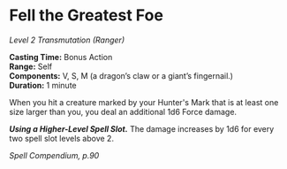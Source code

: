 # Fell the Greatest Foe
*Level 2 Transmutation (Ranger)*

**Casting Time:** Bonus Action  
**Range:** Self  
**Components:** V, S, M (a dragon’s claw or a giant’s fingernail.)  
**Duration:** 1 minute

When you hit a creature marked by your Hunter's Mark that is at least one size larger than you, you deal an additional 1d6 Force damage.

***Using a Higher-Level Spell Slot.*** The damage increases by 1d6 for every two spell slot levels above 2.


*Spell Compendium, p.90*